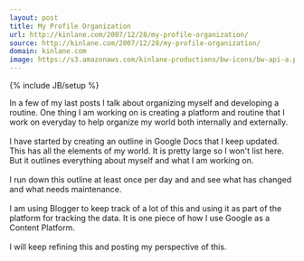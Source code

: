 ```yaml
---
layout: post
title: My Profile Organization
url: http://kinlane.com/2007/12/28/my-profile-organization/
source: http://kinlane.com/2007/12/28/my-profile-organization/
domain: kinlane.com
image: https://s3.amazonaws.com/kinlane-productions/bw-icons/bw-api-a.png
---
```

{% include JB/setup %}

<p>
     In a few of my last posts I talk about organizing myself and developing a routine. One thing I am working on is creating a platform and routine that I work on everyday to help organize my world both internally and externally.
     <br />
     <br />
     I have started by creating an outline in Google Docs that I keep updated. This has all the elements of my world. It is pretty large so I won't list here. But it outlines everything about myself and what I am working on.
     <br />
     <br />
     I run down this outline at least once per day and and see what has changed and what needs maintenance.
     <br />
     <br />
     I am using Blogger to keep track of a lot of this and using it as part of the platform for tracking the data. It is one piece of how I use Google as a Content Platform.
     <br />
     <br />
     I will keep refining this and posting my perspective of this.
</p>
